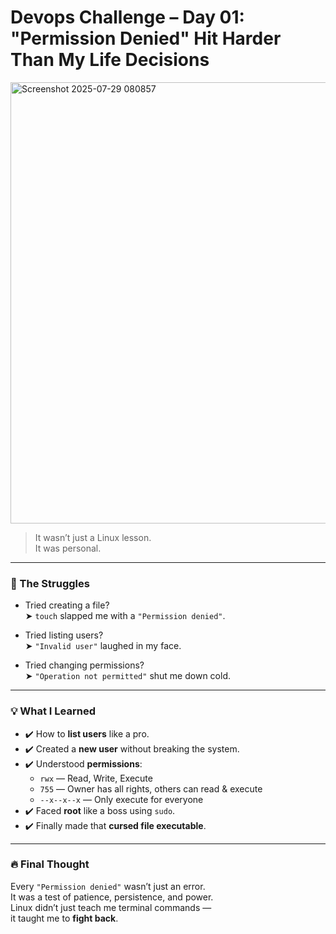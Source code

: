  # Devops Challenge – Day 01: "Permission Denied" Hit Harder Than My Life Decisions
<img width="753" height="706" alt="Screenshot 2025-07-29 080857" src="https://github.com/user-attachments/assets/cb555578-5d71-40a9-a6ec-006b4493d328" />

> It wasn’t just a Linux lesson.  
> It was personal.

---

### 🤕 The Struggles

- Tried creating a file?  
  ➤ `touch` slapped me with a `"Permission denied"`.
  
- Tried listing users?  
  ➤ `"Invalid user"` laughed in my face.
  
- Tried changing permissions?  
  ➤ `"Operation not permitted"` shut me down cold.

---

### 💡 What I Learned

- ✔️ How to **list users** like a pro.
- ✔️ Created a **new user** without breaking the system.
- ✔️ Understood **permissions**:
  - `rwx` — Read, Write, Execute
  - `755` — Owner has all rights, others can read & execute
  - `--x--x--x` — Only execute for everyone
- ✔️ Faced **root** like a boss using `sudo`.
- ✔️ Finally made that **cursed file executable**.

---

### 🔥 Final Thought

Every `"Permission denied"` wasn’t just an error.  
It was a test of patience, persistence, and power.  
Linux didn’t just teach me terminal commands —  
it taught me to **fight back**.

